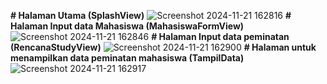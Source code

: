 **# Halaman Utama (SplashView)**
![Screenshot 2024-11-21 162816](https://github.com/user-attachments/assets/26adea39-6b09-444a-8d93-0a04e2824a12)
**# Halaman Input data Mahasiswa (MahasiswaFormView)**
![Screenshot 2024-11-21 162846](https://github.com/user-attachments/assets/4a3798e2-8680-4bda-8852-a31e85a2e70b)
**# Halaman Input data peminatan (RencanaStudyView)**
![Screenshot 2024-11-21 162900](https://github.com/user-attachments/assets/4219ef59-1196-421d-8925-4f5a46f4cc75)
**# Halaman untuk menampilkan data peminatan mahasiswa (TampilData)**
![Screenshot 2024-11-21 162917](https://github.com/user-attachments/assets/259f3830-21fa-4bcb-92ce-e3991566ffbf)
